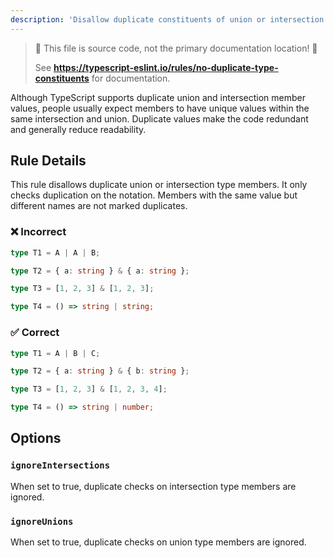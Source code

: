 ```yaml
---
description: 'Disallow duplicate constituents of union or intersection types.'
---
```


> 🛑 This file is source code, not the primary documentation location! 🛑
>
> See **https://typescript-eslint.io/rules/no-duplicate-type-constituents** for documentation.

Although TypeScript supports duplicate union and intersection member values, people usually expect members to have unique values within the same intersection and union. Duplicate values make the code redundant and generally reduce readability.

## Rule Details

This rule disallows duplicate union or intersection type members. It only checks duplication on the notation. Members with the same value but different names are not marked duplicates.

<!--tabs-->

### ❌ Incorrect

```ts
type T1 = A | A | B;

type T2 = { a: string } & { a: string };

type T3 = [1, 2, 3] & [1, 2, 3];

type T4 = () => string | string;
```

### ✅ Correct

```ts
type T1 = A | B | C;

type T2 = { a: string } & { b: string };

type T3 = [1, 2, 3] & [1, 2, 3, 4];

type T4 = () => string | number;
```

## Options

### `ignoreIntersections`

When set to true, duplicate checks on intersection type members are ignored.

### `ignoreUnions`

When set to true, duplicate checks on union type members are ignored.
